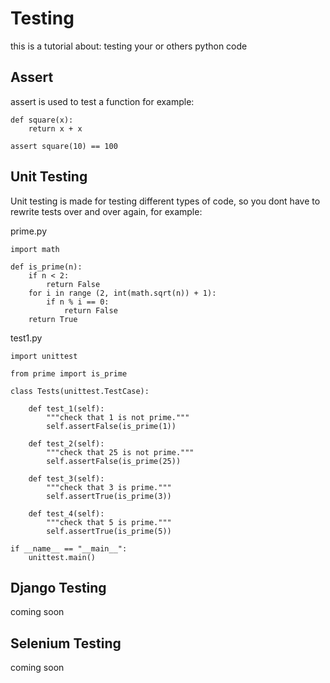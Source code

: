 # Testing

this is a tutorial about: testing your or others python code

## Assert
assert is used to test a function for example: 
```
def square(x):
    return x + x

assert square(10) == 100
```
## Unit Testing

Unit testing is made for testing different types of code, so you dont have to rewrite tests over and over again, for example:

prime.py
```
import math

def is_prime(n):
    if n < 2:
        return False
    for i in range (2, int(math.sqrt(n)) + 1):
        if n % i == 0:
            return False
    return True
```
test1.py
```
import unittest

from prime import is_prime

class Tests(unittest.TestCase):

    def test_1(self):
        """check that 1 is not prime."""
        self.assertFalse(is_prime(1))

    def test_2(self):
        """check that 25 is not prime."""
        self.assertFalse(is_prime(25))

    def test_3(self):
        """check that 3 is prime."""
        self.assertTrue(is_prime(3))

    def test_4(self):
        """check that 5 is prime."""
        self.assertTrue(is_prime(5))

if __name__ == "__main__":
    unittest.main()
```

## Django Testing

coming soon

## Selenium Testing

coming soon